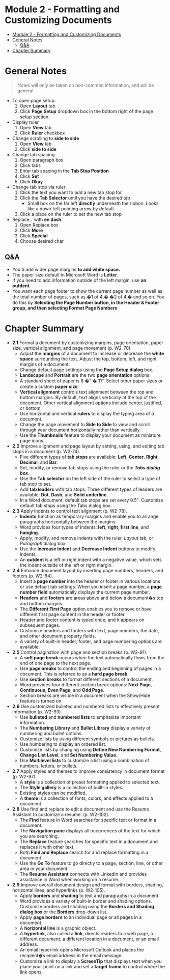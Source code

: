 # Module 2 - Formatting and Customizing Documents

<!-- TOC -->
* [Module 2 - Formatting and Customizing Documents](#module-2---formatting-and-customizing-documents)
* [General Notes](#general-notes)
  * [Q&A](#qa)
* [Chapter Summary](#chapter-summary)
<!-- TOC -->

# General Notes

> Notes will only be taken on non-common information, and will be general

- To open page setup: 
  1. Open **Layout** tab
  2. Click **Page Setup** dropdown box in the bottom right of the page setup 
     section.
- Display ruler
  1. Open **View** tab
  2. Click **Ruler** checkbox
- Change scrolling to **side to side**
  1. Open **View** tab
  2. Click **side to side**
- Change tab spacing
  1. Open paragraph box
  2. Click tabs
  3. Enter tab spacing in the **Tab Stop Position**
  4. Click **Set**
  5. Click **Okay**
- Change tab stop via ruler
  1. Click the text you want to add a new tab stop for
  2. Click the **Tab Selector** until you have the desired tab
     - Small box on the far left **directly** underneath the ribbon. Looks like
       a down-left pointing arrow by default.
  3. Click a place on the ruler to set the new tab stop
- Replace ` - ` with **en dash**
  1. Open Replace box
  2. Click **More**
  3. Click **Special**
  4. Choose desired char

## Q&A

- You'd add wider page margins **to add white space.**
- The paper size default in Microsoft Word is **Letter**.
- If you need to add information outside of the left margin, use **an outdent**.
- You want each page footer to show the current page number as well as the total
  number of pages, such as �1 of 4,� �2 of 4,� and so on. You do this by
  **Selecting the Page Number button, in the Header & Footer group, and then
  selecting Format Page Numbers**


# Chapter Summary

- **2.1** Format a document by customizing margins, page orientation,
  paper size, vertical alignment, and page movement (p. W2-70).
  - Adjust the **margins** of a document to increase or decrease the
  **white space** surrounding the text. Adjust the top, bottom, left, and
  right margins of a document.
  - Change default page settings using the **Page Setup dialog** box.
  - **Landscape** and **Portrait** are the two **page orientation**
  options.
  - A standard sheet of paper is 8 �" � 11". Select other paper sizes or
  create a custom **paper size**.
  - **Vertical alignment** controls text alignment between the top and
  bottom margins. By default, text aligns vertically at the top of the
  document. Other vertical alignment options include center, justified, or
  bottom.
  - Use horizontal and vertical **rulers** to display the typing area of
  a document.
  - Change the page movement to **Side to Side** to view and scroll
  through your document horizontally rather than vertically.
  - Use the **Thumbnails** feature to display your document as miniature
  page icons.
- **2.2** Improve alignment and page layout by setting, using, and
  editing tab stops in a document (p. W2-74).
  - Five different types of **tab stops** are available: **Left**,
  **Center**, **Right**, **Decimal**, and **Bar**.
  - Set, modify, or remove tab stops using the ruler or the **_Tabs
  dialog box_**.
  - Use the **Tab selector** on the left side of the ruler to select a
  type of tab stop to set.
  - Add **tab leaders** with tab stops. Three different types of leaders
  are available: **Dot**, **Dash**, and **Solid underline**.
  - In a Word document, default tab stops are set every 0.5". Customize
  default tab stops using the Tabs dialog box.
- **2.3** Apply indents to control text alignment (p. W2-78).
  - **Indents** function as temporary margins and enable you to arrange
  paragraphs horizontally between the margins.
  - Word provides four types of indents: **left**, **right**, **first
  line**, and **hanging**.
  - Apply, modify, and remove indents with the ruler, _Layout_ tab, or
  _Paragraph_ dialog box.
  - Use the **Increase Indent** and **Decrease Indent** buttons to
  modify indents.
  - An **outdent** is a left or right indent with a negative value,
  which sets the indent outside of the left or right margin.
- **2.4** Enhance document layout by inserting page numbers, headers,
  and footers (p. W2-84).
  - Insert a **page number** into the header or footer in various
  locations or use default tab settings. When you insert a page number, a
  **page number field** automatically displays the current page number.
  - **Headers** and **footers** are areas above and below a document�s
  top and bottom margins.
  - The **Different First Page** option enables you to remove or have
  different first page content in the header or footer.
  - Header and footer content is typed once, and it appears on
  subsequent pages.
  - Customize headers and footers with text, page numbers, the date, and
  other document property fields.
  - A variety of built-in header, footer, and page numbering options are
  available.
- **2.5** Control pagination with page and section breaks (p. W2-91).
  - A **soft page break** occurs when the text automatically flows from
  the end of one page to the next page.
  - Use **page breaks** to control the ending and beginning of pages in
  a document. This is referred to as a **hard page break**.
  - Use **section breaks** to format different sections of a document.
  - Word provides four different section break options: **Next Page**,
  **Continuous**, **Even Page**, and **Odd Page**.
  - Section breaks are visible in a document when the Show/Hide feature
  is turned on.
- **2.6** Use customized bulleted and numbered lists to effectively
  present information (p. W2-93).
  - Use **bulleted** and **numbered lists** to emphasize important
  information.
  - The **Numbering Library** and **Bullet Library** display a variety
  of numbering and bullet options.
  - Customize lists by using different symbols or pictures as bullets.
  - Use numbering to display an ordered list.
  - Customize lists by changing using **Define New Numbering Format**,
  **Change List Level**, and **Set Numbering Value**.
  - Use **Multilevel lists** to customize a list using a combination of
  numbers, letters, or bullets.
- **2.7** Apply styles and themes to improve consistency in document
  format (p. W2-97).
  - A **style** is a collection of preset formatting applied to selected
  text.
  - The **Style gallery** is a collection of built-in styles.
  - Existing styles can be modified.
  - A **theme** is a collection of fonts, colors, and effects applied to
  a document.
- **2.8** Use find and replace to edit a document and use the Resume
  Assistant to customize a resume. (p. W2-102).
  - The **Find** feature in Word searches for specific text or format in
  a document.
  - The **Navigation pane** displays all occurrences of the text for
  which you are searching.
  - The **Replace** feature searches for specific text in a document and
  replaces it with other text.
  - Both **Find and Replace** search for and replace formatting in a
  document.
  - Use the **Go To** feature to go directly to a page, section, line,
  or other area in your document.
  - The **Resume Assistant** connects with LinkedIn and provides
  assistance in Word when working on a resume.
- **2.9** Improve overall document design and format with borders,
  shading, horizontal lines, and hyperlinks (p. W2-105).
  - Apply **borders** and **shading** to text and paragraphs in a
  document.
  - Word provides a variety of built-in border and shading options.
  Customize borders and shading using the **Borders and Shading dialog
  box** or the **Borders** drop-down list.
  - Apply **page borders** to an individual page or all pages in a
  document.
  - A **horizontal line** is a graphic object.
  - A **hyperlink**, also called a **link**, directs readers to a web
  page, a different document, a different location in a document, or an
  email address.
  - An email hyperlink opens Microsoft Outlook and places the
  recipient�s email address in the email message.
  - Customize a link to display a **ScreenTip** that displays text when
  you place your point on a link and set a **target frame** to control
  where the link opens.
